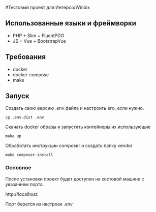 #Тестовый проект для Интерсо/Winbix

## Использованные языки и фреймворки

- PHP + Slim + FluentPDO
- JS + Vue + BootstrapVue

## Требования

- docker
- docker-compose
- make

## Запуск

Создать свою версию .env файла и настроить его, если нужно.

``cp .env.dist .env``

Скачать docker образы и запустить контейнеры их использующие

``make up``

Обработать инструкции composer и создать папку vendor

``make composer-install``


### Основное

После установки проект будет доступен на хостовой машине с указанием порта.

http://localhost:<PORT>

Порт берется из настроек .env


